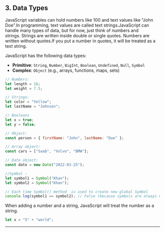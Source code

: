 ## 3. Data Types

JavaScript variables can hold numbers like 100 and text values like "John Doe".In programming, text values are called text strings.JavaScript can handle many types of data, but for now, just think of numbers and strings. Strings are written inside double or single quotes. Numbers are written without quotes.If you put a number in quotes, it will be treated as a text string.

JavaScript has the following data types:

- **Primitive**: `String`, `Number`, `BigInt`, `Boolean`, `Undefined`, `Null`, `Symbol`
- **Complex**: `Object` (e.g., arrays, functions, maps, sets)

```javascript
// Numbers:
let length = 16;
let weight = 7.5;

// Strings:
let color = "Yellow";
let lastName = "Johnson";

// Booleans
let x = true;
let y = false;

// Object:
const person = { firstName: "John", lastName: "Doe" };

// Array object:
const cars = ["Saab", "Volvo", "BMW"];

// Date object:
const date = new Date("2022-03-25");

//Symbol :
let symbol1 = Symbol("Khan");
let symbol2 = Symbol("Khan");

// Each time Symbol() method  is used to create new global Symbol
console.log(symbol1 == symbol2); // False (because symbols are always unique)
```

When adding a number and a string, JavaScript will treat the number as a string.

```javascript
let x = "5" + "world";
```

---
